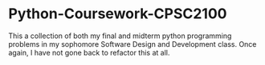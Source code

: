 # Python-Coursework-CPSC2100
This a collection of both my final and midterm python programming problems in my sophomore Software Design and Development class. Once again, I have not gone back to refactor this at all.
